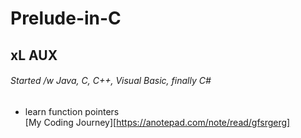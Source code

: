 # Prelude-in-C
## xL AUX<br />
###### Started /w Java, C, C++, Visual Basic, finally C#<br />
* learn function pointers<br />
[My Coding Journey][https://anotepad.com/note/read/gfsrgerg]
